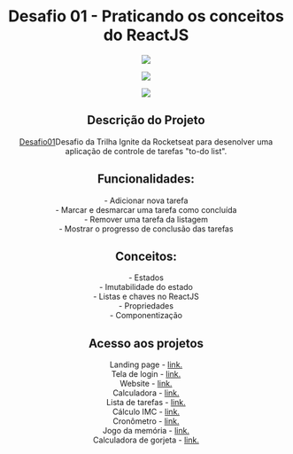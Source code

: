 <div align="center">
<h1>Desafio 01 - Praticando os conceitos do ReactJS</h1>
<p align="center">
<img src="https://user-images.githubusercontent.com/72825535/202706044-3ae95582-3417-4334-859a-13edd1e5fd28.gif">
</p>

<p align="center"> <img src="https://img.shields.io/github/license/mateusrr/desafio01"/></p>

<p align="center">
<img src="http://img.shields.io/static/v1?label=STATUS&message=finalizado%20&color=BLUE&style=for-the-badge"/>
</p>

<h2>Descrição do Projeto</h2>
 <p><a href="https://mateusrr.github.io/desafio01" target="_blank">Desafio01</a>Desafio da Trilha Ignite da Rocketseat para desenolver uma aplicação de controle de tarefas "to-do list".</p>
 <h2>Funcionalidades:</h2>
    - Adicionar nova tarefa<br>
    - Marcar e desmarcar uma tarefa como concluída<br>
    - Remover uma tarefa da listagem<br>
    - Mostrar o progresso de conclusão das tarefas<br>
 <h2>Conceitos:</h2>
    - Estados<br>
    - Imutabilidade do estado<br>
    - Listas e chaves no ReactJS<br>
    - Propriedades<br>
    - Componentização

<h2>Acesso aos projetos</h2>
<p>
Landing page - <a href="https://www.github.com/mateusrr/page/" target="_blank"> link.</a><br>
Tela de login - <a href="https://www.github.com/mateusrr/tela-de-login/" target="_blank"> link.</a><br>
Website - <a href="https://www.github.com/mateusrr/website/" target="_blank"> link.</a><br>
Calculadora - <a href="https://www.github.com/mateusrr/Calculadora//" target="_blank"> link.</a><br>
Lista de tarefas - <a href="https://www.github.com/mateusrr/listaDeTarefa/" target="_blank"> link.</a><br>
Cálculo IMC - <a href="https://www.github.com/mateusrr/calculo-imc/" target="_blank"> link.</a><br>
Cronômetro - <a href="https://www.github.com/mateusrr/cronometro/" target="_blank"> link.</a><br>
Jogo da memória - <a href="https://www.github.com/mateusrr/memoryGame/" target="_blank"> link.</a><br>
Calculadora de gorjeta - <a href="https://www.github.com/mateusrr/TipCalculator/" target="_blank"> link.</a><br>
 </p>
